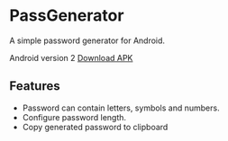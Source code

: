 PassGenerator
=============

A simple password generator for Android.

Android version 2
[Download APK](http://bit.ly/MyFeeds)

## Features

- Password can contain letters, symbols and numbers.
- Configure password length.
- Copy generated password to clipboard
